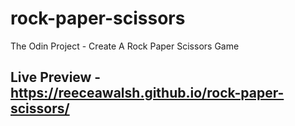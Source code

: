 # rock-paper-scissors
The Odin Project - Create A Rock Paper Scissors Game

## Live Preview - https://reeceawalsh.github.io/rock-paper-scissors/
